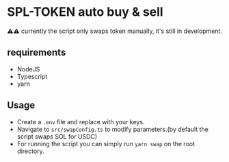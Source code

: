 # SPL-TOKEN auto buy & sell

⚠️⚠️ currently the script only swaps token manually, it's still in development.

## requirements

- NodeJS
- Typescript
- yarn

## Usage

- Create a `.env` file and replace with your keys.
- Navigate to `src/swapConfig.ts` to modify parameters.(by default the script swaps SOL for USDC)
- For running the script you can simply run `yarn swap` on the root directory.
